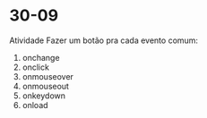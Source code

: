 # 30-09
Atividade
Fazer um botão pra cada evento comum: 
1. onchange
2. onclick
3. onmouseover
4. onmouseout
5. onkeydown
6. onload
